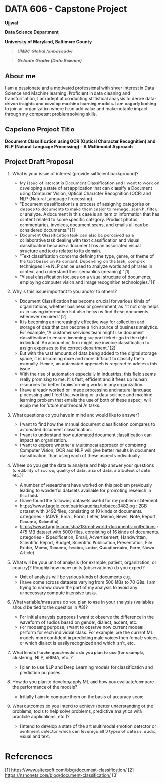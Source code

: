 # DATA 606 - Capstone Project

**Ujjwal**

**Data Science Department**

**University of Maryland, Baltimore County**

> ***UMBC Global Ambassador***

> ***Grduate Grader (Data Science)***

## About me
I am a passionate and a motivated professional with sheer interest in Data Science and Machine learning. Proficient in data cleaning and transformation, I am adept at conducting statistical analysis to derive data-driven insights and develop machine learning models. I am eagerly looking to join an organization where I can add value and make notable impact through my competent problem solving skills.

## Capstone Project Title
**Document Classification using OCR (Optical Character Recognition) and NLP (Natural Language Processing) - A Multimodal Approach**

## Project Draft Proposal
1. What is your issue of interest (provide sufficient background)?
   - My issue of interest is Document Classification and I want to work on developing a state of art application that can classify a Document using Computer Vision, Optical Character Recognition (OCR) and NLP (Natural Language Processing).
   - "Document classification is a process of assigning categories or classes to documents to make them easier to manage, search, filter, or analyze. A document in this case is an item of information that has content related to some specific category. Product photos, commentaries, invoices, document scans, and emails all can be considered documents." [1]
   - Document Classification task can also be perceived as a collaborative task dealing with text classification and visual classification because a document has an associated visual structure and texts related to its domain.
   - "Text classification concerns defining the type, genre, or theme of the text based on its content. Depending on the task, complex techniques like NLP can be used to analyze words and phrases in context and understand their semantics (meaning)."[1]
   - "Visual classification focuses on a visual structure of documents, employing computer vision and image recognition technologies."[1]

2. Why is this issue important to you and/or to others?
   - Document Classification has become crucial for various kinds of organizations, whether business or government, as "it not only helps us in saving information but also helps us find these documents whenever required."[2]
   - It is becoming an increasingly effective way for collection and storage of data that can become a rich source of business analytics. For example, "A customer services team might use document classification to ensure incoming support tickets go to the right individual. An accounting firm might use invoice classification to assign expenses to the correct department."[2]
   - But with the vast amounts of data being added to the digital storage space, it is becoming more and more difficult to classify them manually. Hence, an automated approach is required to address this issue.
   - With the rise of automation especially in industries, this field seems really promising to me. It is fast, efficient and it frees up human resources for better brainstorming works in any organization.
   - I have already worked on image processing and natural language processing and I feel that working on a data science and machine learning problem that entails the use of both of these aspect, will equip me for future multimodal AI tasks. 

3. What questions do you have in mind and would like to answer?
   - I want to find how the manual document classification compares to automated document classification.
   - I want to understand how automated document classification can impact an organization.
   - I want to explore whether a Multimodal approach of combining Computer Vision, OCR and NLP will give better results in document classification, than using each of these aspects individually.

4. Where do you get the data to analyze and help answer your questions (credibility of source, quality of data, size of data, attributest of data etc.)?
   - A number of researchers have worked on this problem previously leading to wonderful datasets available for promoting research in this field.
   - I have found the following datasets useful for my problem statement:
   - https://www.kaggle.com/patrickaudriaz/tobacco3482jpg : 2GB dataset with 3492 files, consisting of 10 kinds of documents. categories - (ADVE, Email, Form, Letter, Memo, News, Note, Report, Resume, Scientific)
   - https://www.kaggle.com/shaz13/real-world-documents-collections : 475 MB dataset with 5000 files, consisting of 16 kinds of documents. categories - (Specification, Email, Advertisement, Handwritten, Scientific Report, Budget, Scientific Publication, Presentation, File Folder, Memo, Resume, Invoice, Letter, Questionnaire, Form, News Article)

5. What will be your unit of analysis (for example, patient, organization, or country)? Roughly how many units (observations) do you expect?
   - Unit of analysis will be various kinds of documents e.g. 
   - I have come across datasets varying from 500 MBs to 70 GBs. I am trying to narrow down the part of my analysis to avoid any unnecessary compute intensive tasks.

6. What variable/measures do you plan to use in your analysis (variables should be tied to the question in #3)?
   - For initial analysis purposes I want to observe the difference in the waveform of audios based on gender, dialect, accent, etc.
   - For modeling purpose, I want to observe how current models perform for each individual class. For example, are the current ML models more confident in predicting male voices then female voices, or which dialect is easily recognized and which isn't, etc.

7. What kind of techniques/models do you plan to use (for example, clustering, NLP, ARIMA, etc.)?
   - I plan to use NLP and Deep Learning models for classification and prediction purposes.

8. How do you plan to develop/apply ML and how you evaluate/compare the performance of the models?
   - Initially I aim to compare them on the basis of accuracy score.

9. What outcomes do you intend to achieve (better understanding of the problems, tools to help solve problems, predictive analytics with practicle applications, etc.)?
   - I intend to develop a state of the art multimodal emotion detector or sentiment detector which can leverage all 3 types of data i.e. audio, visual and text.


# References
[1] https://www.altexsoft.com/blog/document-classification/
[2] https://nanonets.com/blog/document-classification/
[3] 

